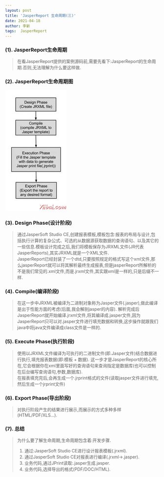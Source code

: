 ```yaml
---
layout: post
title: 'JasperReport 生命周期(三)'
date: 2021-04-18
author: 李新
tags:  JasperReport
---
```


### (1). JasperReport生命周期
> 在看JasperReport提供的案例源码前,需要先看下:JasperReport的生命周期.否则,无法理解为什么要这样做.

### (2). JasperReport生命周期图
!["JasperReport生命周期图"](/assets/jasper-report/imgs/jasper-report-life-cycle.jpeg)

### (3). Design Phase(设计阶段)
> 通过JasperSoft Studio CE,创建报表模板,模板包含:报表的布局与设计,包括执行计算的复杂公式、可选的从数据源获取数据的查询语句、以及其它的一些信息.模板设计完成之后,我们将模板保存为JRXML文件(JR代表JasperReports),其实JRXML就是一个XML文件.  
> JasperReport已经封装了一个dtd,只要按照规定的格式写这个xml文件,那么jasperReport就可以将其解析最终生成报表,但是jasperReport所解析的不是我们常见的.xml文件,而是.jrxml文件,其实跟xml是一样的,只是后缀不一样. 

### (4). Compile(编译阶段)
> 在这一步中JRXML被编译为二进制对象称为Jasper文件(.jasper),做此编译是出于性能方面的考虑(后面,我会解剖jasper的内容).
> 解析完成后JasperReport就开始编译.jrxml文件,将其编译成.jasper文件,因为JasperReport只可以对.jasper文件进行填充数据和转换,这步操作就跟我们java中将java文件编译成class文件是一样的.  

### (5). Execute Phase(执行阶段)
> 使用以JRXML文件编译为可执行的二进制文件(即.Jasper文件)结合数据进行执行,填充报表数据(即:模板 + 数据).
> 这一步才是JasperReport的核心所在,它会根据你在xml里面写好的查询语句来查询指定是数据库(也可以控制在后台编写查询语句,参数,数据库).  
> 在报表填充完后,会再生成一个.jrprint格式的文件(读取jasper文件进行填充,然后生成一个jrprint文件) 

### (6). Export Phase(导出阶段)
> 对执行阶段产生的结果进行展示,而展示的方式多种多样(HTML/PDF/XLS...).

### (7). 总结
> 为什么要了解生命周期,生命周期包含着:开发步骤.  
> 1. 通过:JasperSoft Studio CE进行设计报表模板(.jrxml).   
> 2. 通过JasperSoft Studio CE对报表进行编译(.jrxml->.jasper).   
> 3. 业务代码,通过JPrint读取:.jasper生成.jasper.     
> 4. 业务代码,选择导出的格式(PDF/DOC/HTML).   